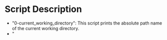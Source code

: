 # Script Description

- "0-current_working_directory": This script prints the absolute path name of the current working directory.
- "
